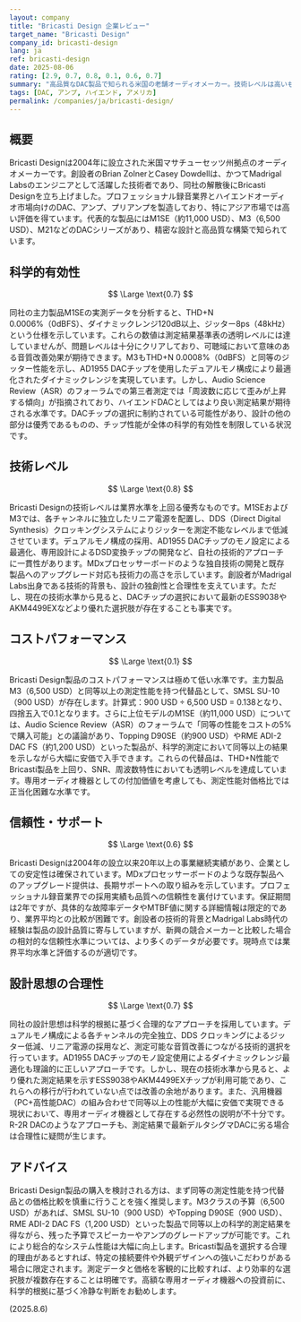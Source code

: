 ```yaml
---
layout: company
title: "Bricasti Design 企業レビュー"
target_name: "Bricasti Design"
company_id: bricasti-design
lang: ja
ref: bricasti-design
date: 2025-08-06
rating: [2.9, 0.7, 0.8, 0.1, 0.6, 0.7]
summary: "高品質なDAC製品で知られる米国の老舗オーディオメーカー。技術レベルは高いものの、科学的測定結果と価格を考慮すると、より安価な代替品で同等以上の性能が得られるためコストパフォーマンスに大きな課題がある。"
tags: [DAC, アンプ, ハイエンド, アメリカ]
permalink: /companies/ja/bricasti-design/
---
```


## 概要

Bricasti Designは2004年に設立された米国マサチューセッツ州拠点のオーディオメーカーです。創設者のBrian ZolnerとCasey Dowdellは、かつてMadrigal Labsのエンジニアとして活躍した技術者であり、同社の解散後にBricasti Designを立ち上げました。プロフェッショナル録音業界とハイエンドオーディオ市場向けのDAC、アンプ、プリアンプを製造しており、特にアジア市場では高い評価を得ています。代表的な製品にはM1SE（約11,000 USD）、M3（6,500 USD）、M21などのDACシリーズがあり、精密な設計と高品質な構築で知られています。

## 科学的有効性

$$ \Large \text{0.7} $$

同社の主力製品M1SEの実測データを分析すると、THD+N 0.0006%（0dBFS）、ダイナミックレンジ120dB以上、ジッター8ps（48kHz）という仕様を示しています。これらの数値は測定結果基準表の透明レベルには達していませんが、問題レベルは十分にクリアしており、可聴域において意味のある音質改善効果が期待できます。M3もTHD+N 0.0008%（0dBFS）と同等のジッター性能を示し、AD1955 DACチップを使用したデュアルモノ構成により最適化されたダイナミックレンジを実現しています。しかし、Audio Science Review（ASR）のフォーラムでの第三者測定では「周波数に応じて歪みが上昇する傾向」が指摘されており、ハイエンドDACとしてはより良い測定結果が期待される水準です。DACチップの選択に制約されている可能性があり、設計の他の部分は優秀であるものの、チップ性能が全体の科学的有効性を制限している状況です。

## 技術レベル

$$ \Large \text{0.8} $$

Bricasti Designの技術レベルは業界水準を上回る優秀なものです。M1SEおよびM3では、各チャンネルに独立したリニア電源を配置し、DDS（Direct Digital Synthesis）クロッキングシステムによりジッターを測定不能なレベルまで低減させています。デュアルモノ構成の採用、AD1955 DACチップのモノ設定による最適化、専用設計によるDSD変換チップの開発など、自社の技術的アプローチに一貫性があります。MDxプロセッサーボードのような独自技術の開発と既存製品へのアップグレード対応も技術力の高さを示しています。創設者がMadrigal Labs出身である技術的背景も、設計の独創性と合理性を支えています。ただし、現在の技術水準から見ると、DACチップの選択において最新のESS9038やAKM4499EXなどより優れた選択肢が存在することも事実です。

## コストパフォーマンス

$$ \Large \text{0.1} $$

Bricasti Design製品のコストパフォーマンスは極めて低い水準です。主力製品M3（6,500 USD）と同等以上の測定性能を持つ代替品として、SMSL SU-10（900 USD）が存在します。計算式：900 USD ÷ 6,500 USD = 0.138となり、四捨五入で0.1となります。さらに上位モデルのM1SE（約11,000 USD）については、Audio Science Review（ASR）のフォーラムで「同等の性能をコストの5%で購入可能」との議論があり、Topping D90SE（約900 USD）やRME ADI-2 DAC FS（約1,200 USD）といった製品が、科学的測定において同等以上の結果を示しながら大幅に安価で入手できます。これらの代替品は、THD+N性能でBricasti製品を上回り、SNR、周波数特性においても透明レベルを達成しています。専用オーディオ機器としての付加価値を考慮しても、測定性能対価格比では正当化困難な水準です。

## 信頼性・サポート

$$ \Large \text{0.6} $$

Bricasti Designは2004年の設立以来20年以上の事業継続実績があり、企業としての安定性は確保されています。MDxプロセッサーボードのような既存製品へのアップグレード提供は、長期サポートへの取り組みを示しています。プロフェッショナル録音業界での採用実績も品質への信頼性を裏付けています。保証期間は2年ですが、具体的な故障率データやMTBF値に関する詳細情報は限定的であり、業界平均との比較が困難です。創設者の技術的背景とMadrigal Labs時代の経験は製品の設計品質に寄与していますが、新興の競合メーカーと比較した場合の相対的な信頼性水準については、より多くのデータが必要です。現時点では業界平均水準と評価するのが適切です。

## 設計思想の合理性

$$ \Large \text{0.7} $$

同社の設計思想は科学的根拠に基づく合理的なアプローチを採用しています。デュアルモノ構成による各チャンネルの完全独立、DDS クロッキングによるジッター低減、リニア電源の採用など、測定可能な音質改善につながる技術的選択を行っています。AD1955 DACチップのモノ設定使用によるダイナミックレンジ最適化も理論的に正しいアプローチです。しかし、現在の技術水準から見ると、より優れた測定結果を示すESS9038やAKM4499EXチップが利用可能であり、これらへの移行が行われていない点では改善の余地があります。また、汎用機器（PC+高性能DAC）の組み合わせで同等以上の性能が大幅に安価で実現できる現状において、専用オーディオ機器として存在する必然性の説明が不十分です。R-2R DACのようなアプローチも、測定結果で最新デルタシグマDACに劣る場合は合理性に疑問が生じます。

## アドバイス

Bricasti Design製品の購入を検討される方は、まず同等の測定性能を持つ代替品との価格比較を慎重に行うことを強く推奨します。M3クラスの予算（6,500 USD）があれば、SMSL SU-10（900 USD）やTopping D90SE（900 USD）、RME ADI-2 DAC FS（1,200 USD）といった製品で同等以上の科学的測定結果を得ながら、残った予算でスピーカーやアンプのグレードアップが可能です。これにより総合的なシステム性能は大幅に向上します。Bricasti製品を選択する合理的理由があるとすれば、特定の接続要件や外観デザインへの強いこだわりがある場合に限定されます。測定データと価格を客観的に比較すれば、より効率的な選択肢が複数存在することは明確です。高額な専用オーディオ機器への投資前に、科学的根拠に基づく冷静な判断をお勧めします。

(2025.8.6)
